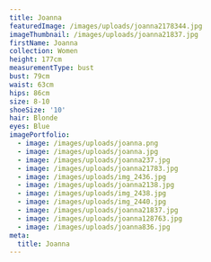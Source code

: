 ```yaml
---
title: Joanna
featuredImage: /images/uploads/joanna2178344.jpg
imageThumbnail: /images/uploads/joanna21837.jpg
firstName: Joanna
collection: Women
height: 177cm
measurementType: bust
bust: 79cm
waist: 63cm
hips: 86cm
size: 8-10
shoeSize: '10'
hair: Blonde
eyes: Blue
imagePortfolio:
  - image: /images/uploads/joanna.png
  - image: /images/uploads/joanna.jpg
  - image: /images/uploads/joanna237.jpg
  - image: /images/uploads/joanna21783.jpg
  - image: /images/uploads/img_2436.jpg
  - image: /images/uploads/joanna2138.jpg
  - image: /images/uploads/img_2438.jpg
  - image: /images/uploads/img_2440.jpg
  - image: /images/uploads/joanna21837.jpg
  - image: /images/uploads/joanna128763.jpg
  - image: /images/uploads/joanna836.jpg
meta:
  title: Joanna
---
```


